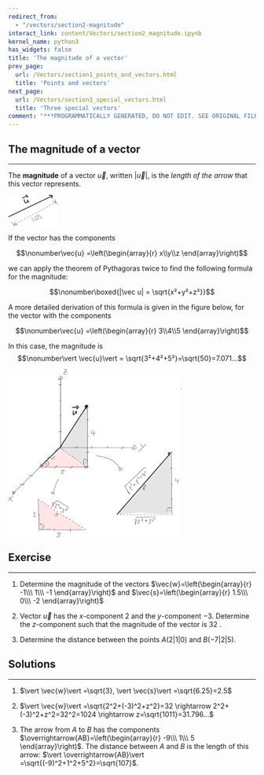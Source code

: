 ```yaml
---
redirect_from:
  - "/vectors/section2-magnitude"
interact_link: content/Vectors/section2_magnitude.ipynb
kernel_name: python3
has_widgets: false
title: 'The magnitude of a vector'
prev_page:
  url: /Vectors/section1_points_and_vectors.html
  title: 'Points and vectors'
next_page:
  url: /Vectors/section3_special_vectors.html
  title: 'Three special vectors'
comment: "***PROGRAMMATICALLY GENERATED, DO NOT EDIT. SEE ORIGINAL FILES IN /content***"
---
```



## The magnitude of a vector
---

The __magnitude__ of a vector $\vec u$, written $\vert \vec{u} \vert$, is the *length of the arrow* that this vector represents. 

<img src="./pics/length.png" width="20%" align="center">

If the vector has the components 

$$\nonumber\vec{u} =\left(\begin{array}{r} x\\y\\z \end{array}\right)$$ 

we can apply the theorem of Pythagoras twice to find the following formula for the magnitude: 

$$\nonumber\boxed{|\vec u| = \sqrt{x²+y²+z²}}$$ 

A more detailed derivation of this formula is given in the figure below, for the vector with the components 

$$\nonumber\vec{u} =\left(\begin{array}{r} 3\\4\\5 \end{array}\right)$$ 

In this case, the magnitude is $$\nonumber\vert \vec{u}\vert = \sqrt{3²+4²+5²}=\sqrt{50}=7.071...$$

<img src="./pics/magnitude.png" width="70%" align="center">



## Exercise
---

1. Determine the magnitude of the vectors $\vec{w}=\left(\begin{array}{r} -1\\\ 1\\\ -1 \end{array}\right)$ and $\vec{s}=\left(\begin{array}{r} 1.5\\\ 0\\\ -2 \end{array}\right)$

2. Vector $\vec{u}$ has the $x$-component $2$ and the $y$-component $-3$. Determine the $z$-component such that the magnitude of the vector is $32$ .

3. Determine the distance between the points $A(2 \vert 1\vert 0)$  and $B(-7 \vert 2 \vert 5 )$. 



## Solutions
---

1. $\vert \vec{w}\vert =\sqrt{3}, \vert \vec{s}\vert =\sqrt{6.25}=2.5$

2. $\vert \vec{w}\vert =\sqrt{2^2+(-3)^2+z^2}=32 \rightarrow 2^2+(-3)^2+z^2=32^2=1024 \rightarrow z=\sqrt{1011}=31.796...$

3. The arrow from $A$ to $B$ has the components $\overrightarrow{AB}=\left(\begin{array}{r} -9\\\ 1\\\ 5 \end{array}\right)$. The distance between $A$ and $B$ is the length of this arrow: $\vert \overrightarrow{AB}\vert =\sqrt{(-9)^2+1^2+5^2}=\sqrt{107}$.



